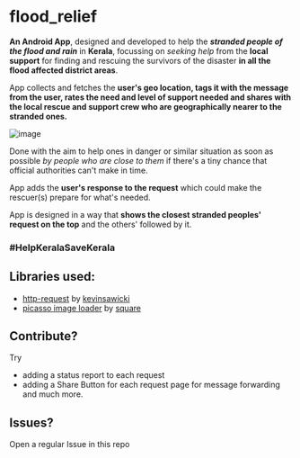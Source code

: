 # flood_relief

**An Android App**, designed and developed to help the ***stranded people of the flood and rain*** in **Kerala**, focussing on *seeking help* from the **local support** for finding and rescuing the survivors of the disaster **in all the flood affected district areas**. 

App collects and fetches the **user's geo location, tags it with the message from the user, rates the need and level of support needed
and shares with the local rescue and support crew who are geographically nearer to the stranded ones.**

![image](https://i.imgur.com/mtlzBwj.png)

Done with the aim to help ones in danger or similar situation as soon as possible *by people who are close to them* if there's a tiny chance that official authorities can't make in time.

App adds the **user's response to the request** which could make the rescuer(s) prepare for what's needed.

App is designed in a way that **shows the closest stranded peoples' request on the top** and the others' followed by it.

### #HelpKeralaSaveKerala

## Libraries used:
- [http-request](https://github.com/kevinsawicki/http-request) by [kevinsawicki](https://github.com/kevinsawicki)
- [picasso image loader](https://github.com/square/picasso) by [square](https://github.com/square)

## Contribute?

Try 
- adding a status report to each request
- adding a Share Button for each request page for message forwarding
and much more.

## Issues?
Open a regular Issue in this repo
